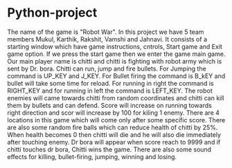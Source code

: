 # Python-project
The name of the game is "Robot War". In this project we have 5 team members Mukul, Karthik, Rakshit, Vamshi and Jahnavi. It consists of a starting window which have game instructions, cntrols, Start game and Exit game option.
If we press the start game then we enter the game main game. Our main player name is chitti and chitti is fighting with robot army which is sent by Dr. bora.
Chitti can run, jump and fire bullets. For Jumping the command is UP_KEY and J_KEY. For Bullet firing the command is B_kEY and bullet will take some time for reload. For running in right the command is RIGHT_KEY and for running in left the command is LEFT_KEY.
The robot enemies will came towards chitti from random coordinates and chitti can kill them by bullets and can defend.
Score will increase on running towards right direction and scor will increase by 100 for kiling 1 enemy. There are 4 locations in this game which will come only after some specific score.
There are also some random fire balls which can reduce health of chitti by 25%. 
When health becomes 0 then chitti will die and he will also die immediately after touching enemy.
Dr bora will appear when score reach to 9999 and if chitti touches dr bora, Chitti wins the game.
There are also some sound effects for killing, bullet-firing, jumping, winning and losing.
